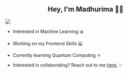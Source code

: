 <h2 align="center">
Hey, I'm Madhurima 👩‍💻
</h2>

![](https://komarev.com/ghpvc/?username=MadhurimaNayak&style=plastic)

- Interested in Machine Learning 📊
  
- Working on my Frontend Skills 💻
  
- Currently learning Quantum Computing ⚛️

- Interested in collaborating? Reach out to me <a href="mailto:connectwithmadhurima@gmail.com">here.</a> ✨

